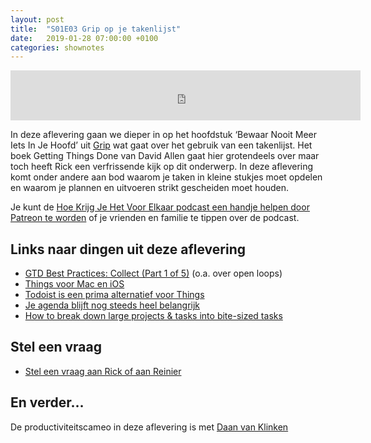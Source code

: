 ```yaml
---
layout: post
title:  "S01E03 Grip op je takenlijst"
date:   2019-01-28 07:00:00 +0100
categories: shownotes
---
```


<iframe width="560" height="80" scrolling="no" frameborder="no" src="https://fireside.fm/s/R68v5wVn+kQaEQXWf/iframe"></iframe>

In deze aflevering gaan we dieper in op het hoofdstuk ‘Bewaar Nooit Meer Iets In Je Hoofd’ uit [Grip](https://gripboek.nl) wat gaat over het gebruik van een takenlijst. Het boek Getting Things Done van David Allen gaat hier grotendeels over maar toch heeft Rick een verfrissende kijk op dit onderwerp. In deze aflevering komt onder andere aan bod waarom je taken in kleine stukjes moet opdelen en waarom je plannen en uitvoeren strikt gescheiden moet houden.

Je kunt de [Hoe Krijg Je Het Voor Elkaar podcast een handje helpen door Patreon te worden](http://patreon.com/reinier) of je vrienden en familie te tippen over de podcast.

## Links naar dingen uit deze aflevering

- [GTD Best Practices: Collect (Part 1 of 5)](https://gettingthingsdone.com/2011/10/gtd-best-practices-collect-part-1-of-5/) (o.a. over open loops)
- [Things voor Mac en iOS](https://culturedcode.com/things/)
- [Todoist is een prima alternatief voor Things](https://todoist.com)
- [Je agenda blijft nog steeds heel belangrijk](https://hoekrijgjehetvoorelkaar.nl/shownotes/2019/01/20/s01e02-grip-op-je-agenda.html)
- [How to break down large projects & tasks into bite-sized tasks](https://blog.amazingmarvin.com/break-large-projects-tasks-bite-sized-tasks/)

## Stel een vraag

- [Stel een vraag aan Rick of aan Reinier](https://hoekrijgjehetvoorelkaar.nl/stel-een-vraag/)

## En verder…

De productiviteitscameo in deze aflevering is met [Daan van Klinken](https://twitter.com/daanriver)
